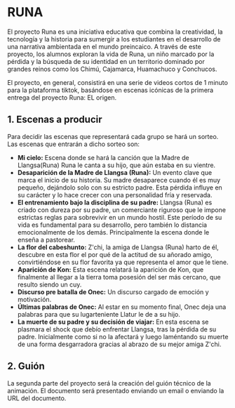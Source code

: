 # RUNA 

El proyecto Runa es una iniciativa educativa que combina la creatividad, la tecnología y la historia para sumergir a los estudiantes en el desarrollo de una narrativa ambientada en el mundo preincaico. A través de este proyecto, los alumnos exploran la vida de Runa, un niño marcado por la pérdida y la búsqueda de su identidad en un territorio dominado por grandes reinos como los Chimú, Cajamarca, Huamachuco y Conchucos.

El proyecto, en general, consistirá en una serie de videos cortos de 1 minuto para la plataforma tiktok, basándose en escenas icónicas de la primera entrega del proyecto Runa: EL origen.

## 1. Escenas a producir

Para decidir las escenas que representará cada grupo se hará un sorteo. Las escenas que entrarán a dicho sorteo son:

- **Mi cielo:** Escena donde se hará la canción que la Madre de Llangsa(Runa) Runa le canta a su hijo, que aún estaba en su vientre. 
- **Desaparición de la Madre de Llangsa (Runa):** Un evento clave que marca el inicio de su historia. Su madre desaparece cuando él es muy pequeño, dejándolo solo con su estricto padre. Esta pérdida influye en su carácter y lo hace crecer con una personalidad fría y reservada.
- **El entrenamiento bajo la disciplina de su padre:** Llangsa (Runa) es criado con dureza por su padre, un comerciante riguroso que le impone estrictas reglas para sobrevivir en un mundo hostil. Este período de su vida es fundamental para su desarrollo, pero también lo distancia emocionalmente de los demás. Principalmente la escena donde le enseña a pastorear.
- **La flor del cabeshunto:** Z'chi, la amiga de Llangsa (Runa) harto de él, descubre en esta flor el por qué de la actitud de su añorado amigo, convirtiéndose en su flor favorita ya que representa el amor que le tiene.
- **Aparición de Kon:** Esta escena relatará la aparición de Kon, que finalmente al llegar a la tierra toma posesión del ser más cercano, que resulto siendo un cuy.
- **Discurso pre batalla de Onec:** Un discurso cargado de emoción y motivación.
- **Últimas palabras de Onec:** Al estar en su momento final, Onec deja una palabras para que su lugarteniente Llatur le de a su hijo.
- **La muerte de su padre y su decisión de viajar:** En esta escena se plasmara el shock que debío enfrentar Llangsa, tras la pérdida de su padre. Inicialmente como si no la afectará y luego laméntando su muerte de una forma desgarradora gracias al abrazo de su mejor amiga Z'chi.

## 2. Guión

La segunda parte del proyecto será la creación del guión técnico de la animación. El documento será presentado enviando un email o enviando la URL del documento.
